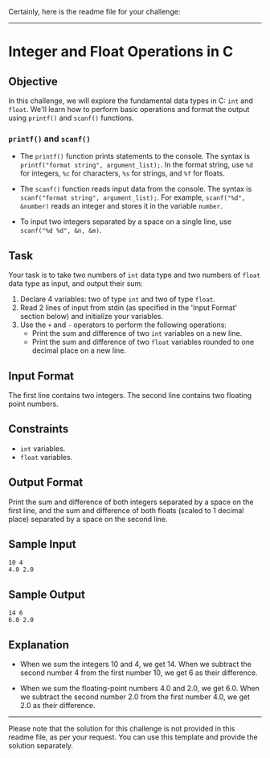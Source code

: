 Certainly, here is the readme file for your challenge:

---

# Integer and Float Operations in C

## Objective

In this challenge, we will explore the fundamental data types in C: `int` and `float`. We'll learn how to perform basic operations and format the output using `printf()` and `scanf()` functions.

### `printf()` and `scanf()`

- The `printf()` function prints statements to the console. The syntax is `printf("format string", argument_list);`. In the format string, use `%d` for integers, `%c` for characters, `%s` for strings, and `%f` for floats.

- The `scanf()` function reads input data from the console. The syntax is `scanf("format string", argument_list);`. For example, `scanf("%d", &number)` reads an integer and stores it in the variable `number`.

- To input two integers separated by a space on a single line, use `scanf("%d %d", &n, &m)`.

## Task

Your task is to take two numbers of `int` data type and two numbers of `float` data type as input, and output their sum:

1. Declare 4 variables: two of type `int` and two of type `float`.
2. Read 2 lines of input from stdin (as specified in the 'Input Format' section below) and initialize your variables.
3. Use the `+` and `-` operators to perform the following operations:
   - Print the sum and difference of two `int` variables on a new line.
   - Print the sum and difference of two `float` variables rounded to one decimal place on a new line.

## Input Format

The first line contains two integers.
The second line contains two floating point numbers.

## Constraints

- `int` variables.
- `float` variables.

## Output Format

Print the sum and difference of both integers separated by a space on the first line, and the sum and difference of both floats (scaled to 1 decimal place) separated by a space on the second line.

## Sample Input

```
10 4
4.0 2.0
```

## Sample Output

```
14 6
6.0 2.0
```

## Explanation

- When we sum the integers 10 and 4, we get 14. When we subtract the second number 4 from the first number 10, we get 6 as their difference.

- When we sum the floating-point numbers 4.0 and 2.0, we get 6.0. When we subtract the second number 2.0 from the first number 4.0, we get 2.0 as their difference.

---

Please note that the solution for this challenge is not provided in this readme file, as per your request. You can use this template and provide the solution separately.